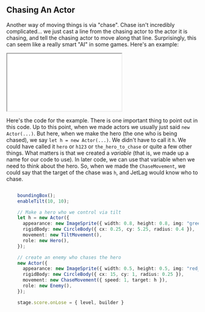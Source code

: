 ## Chasing An Actor

Another way of moving things is via "chase".  Chase isn't incredibly
complicated... we just cast a line from the chasing actor to the actor it is
chasing, and tell the chasing actor to move along that line.  Surprisingly, this
can seem like a really smart "AI" in some games.  Here's an example:

<iframe src="game_03.iframe.html"></iframe>

Here's the code for the example.  There is one important thing to point out in
this code.  Up to this point, when we made actors we usually just said `new
Actor(...)`.  But here, when we make the hero (the one who is being chased), we
say `let h = new Actor(...)`.  We didn't have to call it `h`.  We could have
called it `hero` or `h123` or `the_hero_to_chase` or quite a few other things.
What matters is that we created a *variable* (that is, we made up a name for our
code to use).  In later code, we can use that variable when we need to think
about the hero.  So, when we made the `ChaseMovement`, we could say that the
target of the chase was `h`, and JetLag would know who to chase.

```typescript

    boundingBox();
    enableTilt(10, 10);

    // Make a hero who we control via tilt
    let h = new Actor({
      appearance: new ImageSprite({ width: 0.8, height: 0.8, img: "green_ball.png" }),
      rigidBody: new CircleBody({ cx: 0.25, cy: 5.25, radius: 0.4 }),
      movement: new TiltMovement(),
      role: new Hero(),
    });

    // create an enemy who chases the hero
    new Actor({
      appearance: new ImageSprite({ width: 0.5, height: 0.5, img: "red_ball.png" }),
      rigidBody: new CircleBody({ cx: 15, cy: 1, radius: 0.25 }),
      movement: new ChaseMovement({ speed: 1, target: h }),
      role: new Enemy(),
    });

    stage.score.onLose = { level, builder }
```

